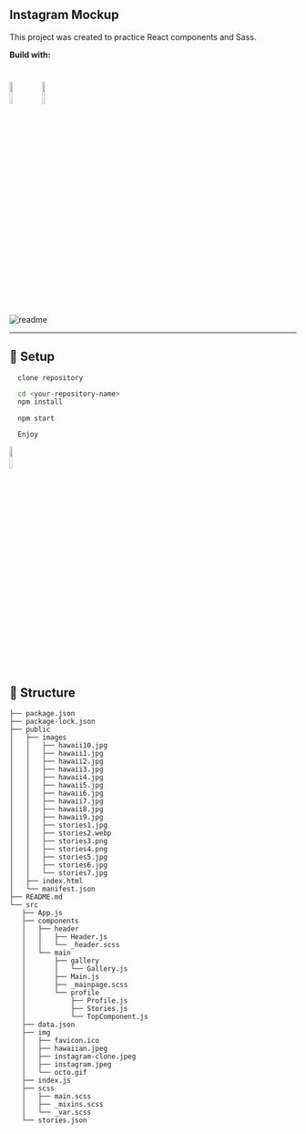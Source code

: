 ## Instagram Mockup

This project was created to practice React components and Sass.


**Build with:**

<h1>
<img src="https://imgur.com/fZuu2v0.png" alt="React" width="10%">
<img src="https://imgur.com/plyrZV7.png" alt="React" width="10%">
</h1>

![readme](https://user-images.githubusercontent.com/64845397/115150694-cf9b3e00-a069-11eb-93db-e4251d791967.jpeg)

---

## :closed_lock_with_key: Setup
 ```
   clone repository
   ```
 ```sh
   cd <your-repository-name>
   npm install
   ```
 ```
   npm start
   ```
 ``` 
   Enjoy
   ```
  
<img src="../instagram_mockup/src/img/octo.gif?raw=true" width="10%">

## :cactus: Structure 
 ```
 ├── package.json
├── package-lock.json
├── public
│   ├── images
│   │   ├── hawaii10.jpg
│   │   ├── hawaii1.jpg
│   │   ├── hawaii2.jpg
│   │   ├── hawaii3.jpg
│   │   ├── hawaii4.jpg
│   │   ├── hawaii5.jpg
│   │   ├── hawaii6.jpg
│   │   ├── hawaii7.jpg
│   │   ├── hawaii8.jpg
│   │   ├── hawaii9.jpg
│   │   ├── stories1.jpg
│   │   ├── stories2.webp
│   │   ├── stories3.png
│   │   ├── stories4.png
│   │   ├── stories5.jpg
│   │   ├── stories6.jpg
│   │   └── stories7.jpg
│   ├── index.html
│   └── manifest.json
├── README.md
└── src
    ├── App.js
    ├── components
    │   ├── header
    │   │   ├── Header.js
    │   │   └── _header.scss
    │   └── main
    │       ├── gallery
    │       │   └── Gallery.js
    │       ├── Main.js
    │       ├── _mainpage.scss
    │       └── profile
    │           ├── Profile.js
    │           ├── Stories.js
    │           └── TopComponent.js
    ├── data.json
    ├── img
    │   ├── favicon.ico
    │   ├── hawaiian.jpeg
    │   ├── instagram-clone.jpeg
    │   ├── instagram.jpeg
    │   └── octo.gif
    ├── index.js
    ├── scss
    │   ├── main.scss
    │   ├── _mixins.scss
    │   └── _var.scss
    └── stories.json
```